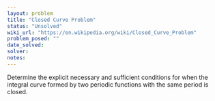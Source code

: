 ```yaml
---
layout: problem
title: "Closed Curve Problem"
status: "Unsolved"
wiki_url: "https://en.wikipedia.org/wiki/Closed_Curve_Problem"
problem_posed: ""
date_solved:
solver:
notes:
---
```

Determine the explicit necessary and sufficient conditions for when the integral curve formed by two periodic functions with the same period is closed.
